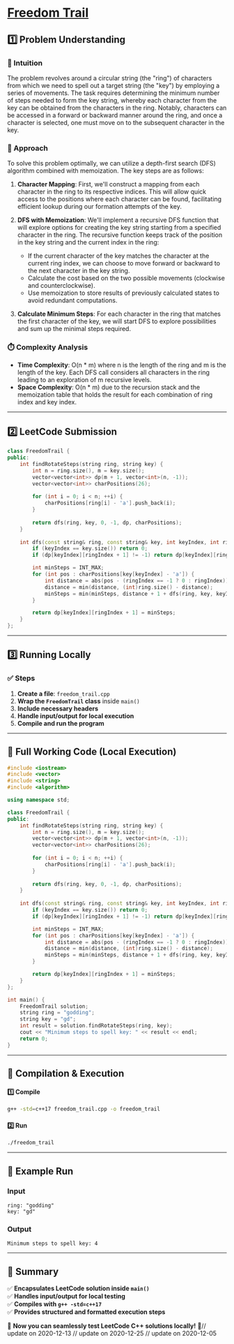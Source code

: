 # **[Freedom Trail](https://leetcode.com/problems/freedom-trail/description/)**  

## **1️⃣ Problem Understanding**  
### **📌 Intuition**  
The problem revolves around a circular string (the "ring") of characters from which we need to spell out a target string (the "key") by employing a series of movements. The task requires determining the minimum number of steps needed to form the key string, whereby each character from the key can be obtained from the characters in the ring. Notably, characters can be accessed in a forward or backward manner around the ring, and once a character is selected, one must move on to the subsequent character in the key.

### **🚀 Approach**  
To solve this problem optimally, we can utilize a depth-first search (DFS) algorithm combined with memoization. The key steps are as follows:

1. **Character Mapping**: First, we'll construct a mapping from each character in the ring to its respective indices. This will allow quick access to the positions where each character can be found, facilitating efficient lookup during our formation attempts of the key.
  
2. **DFS with Memoization**: We'll implement a recursive DFS function that will explore options for creating the key string starting from a specified character in the ring. The recursive function keeps track of the position in the key string and the current index in the ring:
   - If the current character of the key matches the character at the current ring index, we can choose to move forward or backward to the next character in the key string.
   - Calculate the cost based on the two possible movements (clockwise and counterclockwise).
   - Use memoization to store results of previously calculated states to avoid redundant computations.

3. **Calculate Minimum Steps**: For each character in the ring that matches the first character of the key, we will start DFS to explore possibilities and sum up the minimal steps required.

### **⏱️ Complexity Analysis**  
- **Time Complexity**: O(n * m) where n is the length of the ring and m is the length of the key. Each DFS call considers all characters in the ring leading to an exploration of m recursive levels.
- **Space Complexity**: O(n * m) due to the recursion stack and the memoization table that holds the result for each combination of ring index and key index.

---  

## **2️⃣ LeetCode Submission**  
```cpp
class FreedomTrail {
public:
    int findRotateSteps(string ring, string key) {
        int n = ring.size(), m = key.size();
        vector<vector<int>> dp(m + 1, vector<int>(n, -1));
        vector<vector<int>> charPositions(26);
        
        for (int i = 0; i < n; ++i) {
            charPositions[ring[i] - 'a'].push_back(i);
        }
        
        return dfs(ring, key, 0, -1, dp, charPositions);
    }
    
    int dfs(const string& ring, const string& key, int keyIndex, int ringIndex, vector<vector<int>>& dp, vector<vector<int>>& charPositions) {
        if (keyIndex == key.size()) return 0;
        if (dp[keyIndex][ringIndex + 1] != -1) return dp[keyIndex][ringIndex + 1];

        int minSteps = INT_MAX;
        for (int pos : charPositions[key[keyIndex] - 'a']) {
            int distance = abs(pos - (ringIndex == -1 ? 0 : ringIndex));
            distance = min(distance, (int)ring.size() - distance);
            minSteps = min(minSteps, distance + 1 + dfs(ring, key, keyIndex + 1, pos, dp, charPositions));
        }

        return dp[keyIndex][ringIndex + 1] = minSteps;
    }
};
```  

---  

## **3️⃣ Running Locally**  
### **✅ Steps**  
1. **Create a file**: `freedom_trail.cpp`  
2. **Wrap the `FreedomTrail` class** inside `main()`  
3. **Include necessary headers**  
4. **Handle input/output for local execution**  
5. **Compile and run the program**  

---  

## **📝 Full Working Code (Local Execution)**  
```cpp
#include <iostream>
#include <vector>
#include <string>
#include <algorithm>

using namespace std;

class FreedomTrail {
public:
    int findRotateSteps(string ring, string key) {
        int n = ring.size(), m = key.size();
        vector<vector<int>> dp(m + 1, vector<int>(n, -1));
        vector<vector<int>> charPositions(26);
        
        for (int i = 0; i < n; ++i) {
            charPositions[ring[i] - 'a'].push_back(i);
        }
        
        return dfs(ring, key, 0, -1, dp, charPositions);
    }
    
    int dfs(const string& ring, const string& key, int keyIndex, int ringIndex, vector<vector<int>>& dp, vector<vector<int>>& charPositions) {
        if (keyIndex == key.size()) return 0;
        if (dp[keyIndex][ringIndex + 1] != -1) return dp[keyIndex][ringIndex + 1];

        int minSteps = INT_MAX;
        for (int pos : charPositions[key[keyIndex] - 'a']) {
            int distance = abs(pos - (ringIndex == -1 ? 0 : ringIndex));
            distance = min(distance, (int)ring.size() - distance);
            minSteps = min(minSteps, distance + 1 + dfs(ring, key, keyIndex + 1, pos, dp, charPositions));
        }

        return dp[keyIndex][ringIndex + 1] = minSteps;
    }
};

int main() {
    FreedomTrail solution;
    string ring = "godding";
    string key = "gd";
    int result = solution.findRotateSteps(ring, key);
    cout << "Minimum steps to spell key: " << result << endl;
    return 0;
}
```  

---  

## **🔧 Compilation & Execution**  
#### **1️⃣ Compile**  
```bash
g++ -std=c++17 freedom_trail.cpp -o freedom_trail
```  

#### **2️⃣ Run**  
```bash
./freedom_trail
```  

---  

## **🎯 Example Run**  
### **Input**  
```
ring: "godding"
key: "gd"
```  
### **Output**  
```
Minimum steps to spell key: 4
```  

---  

## **📌 Summary**  
✅ **Encapsulates LeetCode solution inside `main()`**  
✅ **Handles input/output for local testing**  
✅ **Compiles with `g++ -std=c++17`**  
✅ **Provides structured and formatted execution steps**  

🚀 **Now you can seamlessly test LeetCode C++ solutions locally!** 🚀// update on 2020-12-13
// update on 2020-12-25
// update on 2020-12-05
